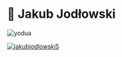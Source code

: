 # 🌲 Jakub Jodłowski

<p align="left"> <img src="https://komarev.com/ghpvc/?username=yodua&label=Profile%20views&color=0e75b6&style=flat" alt="yodua" /> </p>

<p align="left"> <a href="https://twitter.com/jakubjodlowski5" target="blank"><img src="https://img.shields.io/twitter/follow/jakubjodlowski5?logo=twitter&style=for-the-badge" alt="jakubjodlowski5" /></a> </p>